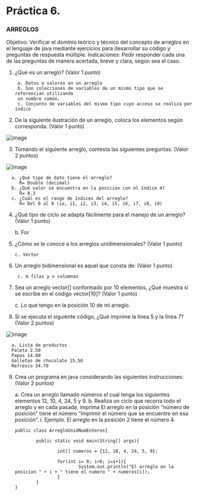 # Práctica 6.

### ARREGLOS

Objetivo: Verificar el dominio teórico y técnico del concepto de arreglos en el lenguaje de
java mediante ejercicios para desarrollar su código y preguntas de respuesta múltiple.
Indicaciones: Pedir responder cada una de las preguntas de manera acertada, breve y
clara, según sea el caso.

1. ¿Qué es un arreglo? (Valor 1 punto)

        a. Datos o valores en un arreglo
        b. Son colecciones de variables de un mismo tipo que se referencian utilizando
        un nombre común.
        c. Conjunto de variables del mismo tipo cuyo acceso se realiza por índice
        
2. De la siguiente ilustración de un arreglo, coloca los elementos según corresponda.
(Valor 1 punto)

![image](https://user-images.githubusercontent.com/91554777/176980202-f705e695-3175-47eb-8e54-5c2cfd5ae148.png)

3. Tomando el siguiente arreglo, contesta las siguientes preguntas: (Valor 2 puntos)

![image](https://user-images.githubusercontent.com/91554777/176980222-c9ac9e57-a50d-4329-9db6-b2b1c02aeae4.png)

      a. ¿Qué tipo de dato tiene el arreglo?
         R= Double (decimal)
      b. ¿Qué valor se encuentra en la posición con el índice 4?
         R= 8.3
      c. ¿Cuál es el rango de índices del arreglo?
         R= Del 0 al 9 (io, i1, i2, i3, i4, i5, i6, i7, i8, i9)
      
      
 4. ¿Qué tipo de ciclo se adapta fácilmente para el manejo de un arreglo? (Valor 1
punto)

     
      b. For
    
      
 5. ¿Cómo se le conoce a los arreglos unidimensionales? (Valor 1 punto)
 
          
        c. Vector
   
   
6. Un arreglo bidimensional es aquel que consta de: (Valor 1 punto)

 
        c. m filas y n columnas
        
        
7. Sea un arreglo vector[] conformado por 10 elementos, ¿Qué muestra si se escribe
en el código vector[10]? (Valor 1 punto)

       
      c. Lo que tengo en la posición 10 de mi arreglo.
  
  
8. Si se ejecuta el siguiente código, ¿Qué imprime la línea 5 y la línea 7? (Valor 2
puntos)

![image](https://user-images.githubusercontent.com/91554777/176980300-634ec85b-39d3-4b54-8101-962128d7252f.png)

      a. Lista de productos
      Paleta 2.50
      Papas 14.00
      Galletas de chocolate 15.50
      Refresco 34.70



    
 9. Crea un programa en java considerando las siguientes instrucciones: (Valor 2
puntos)

      a. Crea un arreglo llamado números el cual tenga los siguientes elementos 12,
      10, 4, 24, 5 y 9.
      b. Realiza un ciclo que recorra todo el arreglo y en cada pasada, imprima El
      arreglo en la posición “número de posición” tiene el número “imprimir el
      número que se encuentre en esa posición”.
      i. Ejemplo. El arreglo en la posición 2 tiene el número 4.


        public class ArregloUnidNumEnteros{

                public static void main(String[] args){

                        int[] numeros = {12, 10, 4, 24, 5, 9};

                        for(int i= 0; i<6; i=i+1){
                                System.out.println("El arreglo en la posicion " + i + " tiene el numero " + numeros[i]);
                        }
                }
        }



